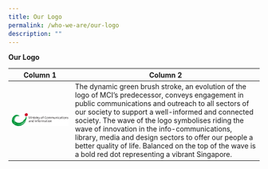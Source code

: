 ```yaml
---
title: Our Logo
permalink: /who-we-are/our-logo
description: ""
---
```

**Our Logo**


| Column 1 | Column 2 |
| -------- | -------- | 
| ![Alt text for image on Isomer site](/images/MCI.jpg)     | The dynamic green brush stroke, an evolution of the logo of MCI’s predecessor, conveys engagement in public communications and outreach to all sectors of our society to support a well-informed and connected society. The wave of the logo symbolises riding the wave of innovation in the info-communications, library, media and design sectors to offer our people a better quality of life. Balanced on the top of the wave is a bold red dot representing a vibrant Singapore.    |